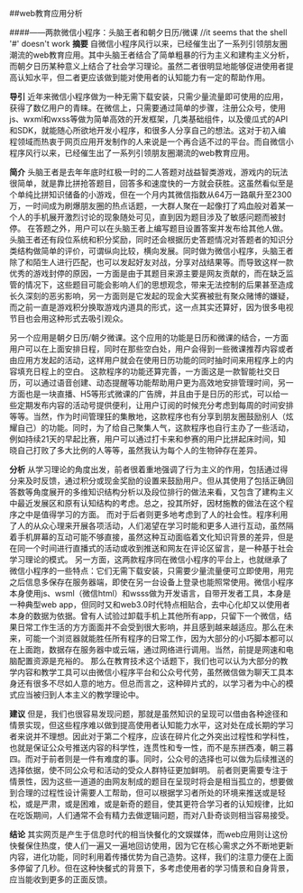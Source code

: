 ##web教育应用分析 

####——两款微信小程序：头脑王者和朝夕日历/微课
//it seems that the shell '#' doesn't work
**摘要**
自微信小程序风行以来，已经催生出了一系列引领朋友圈潮流的web教育应用。其中头脑王者结合了简单粗暴的行为主义和建构主义分析，而朝夕日历某种意义上结合了社会学习理论。虽然二者很明显地能够促进使用者提高认知水平，但二者更应该做到能对使用者的认知能力有一定的帮助作用。

**导引**
近年来微信小程序做为一种无需下载安装，只需少量流量即可使用的应用，获得了数亿用户的青睐。在微信上，只需要通过简单的步骤，注册公众号，使用js、wxml和wxss等做为简单高效的开发框架，几类基础组件，以及傻瓜式的API和SDK，就能随心所欲地开发小程序，和很多人分享自己的想法。这对于初入编程领域而热衷于网页应用开发制作的人来说是一个再合适不过的平台。而自微信小程序风行以来，已经催生出了一系列引领朋友圈潮流的web教育应用。

**简介**
头脑王者是去年年底时红极一时的二人答题对战益智类游戏，游戏内的玩法很简单，就是靠比拼抢答题目，回答多和速度快的一方就会获胜。这虽然看似至是个单纯比拼知识储备的小游戏，但在一个月内其微信指数从64万一路飙升至2300万，一时间成为刷爆朋友圈的热点话题，一大群人聚在一起像打了鸡血般对着某一个人的手机展开激烈讨论的现象随处可见，直到因为题目涉及了敏感问题而被封停。
在答题之外，用户可以在头脑王者上编写题目设置答案并发布给其他人做。头脑王者还有段位系统和积分奖励，同时还会根据历史答题情况对答题者的知识分类结构做简单的评价，可谓纵向比较，横向发展。同时做为微信小程序，头脑王者除了和陌生人进行匹配，也可以发起好友对战，分享对战结果等。而导致这样一款优秀的游戏封停的原因，一方面是由于其题目来源主要是网友贡献的，而在缺乏监管的情况下，这些题目可能会影响人们的思想观念，带来无法控制的后果甚至造成长久深刻的恶劣影响，另一方面则是它发起的现金大奖赛被批有聚众赌博的嫌疑，而之前一直是游戏积分换取游戏内道具的形式，这一点其实还算好，因为很多电视节目也会用这种形式去吸引观众。

另一个应用是朝夕日历/朝夕微课。这个应用的功能是日历和微课的结合，一方面用户可以在上面安排日程，同时在那些空白处，用户会得到一些微课推荐内容或者由应用方发起的活动，这样用户就会在使用日历功能的同时抽时间来用程序上的内容填充日程上的空白。
这款程序的功能还算完善，一方面这是一款智能社交日历，可以通过语音创建、动态提醒等功能帮助用户更为高效地安排管理时间，另一方面也是一块直播、H5等形式微课的广告牌，并且由于是日历的形式，可以给一些定期发布内容的活动号提供便利，让用户订阅的时候充分考虑到每周的时间安排等等。当然，作为时间管理狂的集散地，这款程序也有分享到朋友圈鼓励别人（炫耀自己）的功能。同时，为了给自己聚集人气，这款程序也自行主办了一些活动，例如持续21天的早起比赛，用户可以通过打卡来和参赛的用户比拼起床时间，知晓自己打败了多大比例的人等等，虽然我认为每个人的生物钟存在差异。

**分析**
从学习理论的角度出发，前者很着重地强调了行为主义的作用，包括通过得分来及时反馈，通过积分或现金奖励的设置来鼓励用户。但从其使用了包括正确回答数等角度展开的多维知识结构分析以及段位排行的做法来看，又包含了建构主义中最近发展区和原有认知结构的考虑。总之，投其所好，因材施教的做法在这个程序之中是值得学习的方面。
而对于后者则更多地考虑到了人的社会性。程序利用了人的从众心理来开展各项活动，人们渴望在学习时能和更多人进行互动，虽然隔着手机屏幕的互动可能不够直接，虽然这种互动面临着文化知识背景的差异，但是在同一个时间进行直播式的活动或收到推送和网友在评论区留言，是一种基于社会学习理论的模式。
另一方面，这两款程序同在微信小程序的平台上，也就继承了微信小程序的一些特点：它们无需下载安装，只需要少量流量便可立即使用，用完之后信息多保存在服务器端，即使在另一台设备上登录也能照常使用。微信小程序本身使用js、wsml（微信html）和wsss做为开发语言，自带开发者工具，本身是一种典型web app，但同时又和web3.0时代特点相贴合，去中心化却又以使用者本身的数据为依据。曾有人试验过卸载手机上其他所有app，只留下一个微信，结果日常工作生活的方方面面并不会受到很大影响，并且感到越来越适应。那么在未来，可能一个浏览器就能胜任所有程序的日常工作，因为大部分的小巧脚本都可以在上面跑，数据存在服务器中或云端，通过网络进行调用。当然，前提是网速和电脑配置资源是充裕的。
那么在教育技术这个话题下，我们也可以认为大部分的教学内容和教学工具可以由微信小程序平台和公众号代劳，虽然微信做为聊天工具本身还有很多不尽如人意的地方。但总而言之，这种碎片式的，以学习者为中心的模式应当被归到人本主义的教学理论中。

**建议**
但是，我们也很容易发现问题，那就是虽然知识的呈现可以借由各种途径和情景实现，但这些程序难以做到提高使用者认知能力水平，这对处在成长期的学习者来说并不理想。因此对于第二个程序，应该在碎片化之外突出过程性和学科性，也就是保证公众号推送内容的科学性，连贯性和专一性，而不是东拼西凑，朝三暮四。而对于前者则是一件有难度的事。同时，公众号的选择也可以做为后续推送的选择依据，使不同公众号和活动的受众人群特征更加鲜明。
前者则更需要专注于情景性，因为这些一道道的由网友制成的题目在呈现时将会是相当孤立的，想要做到合理的过程性设计需要人工帮助，但可以根据学习者所处的环境来推送或是轻松，或是严肃，或是困难，或是新奇的题目，使其更符合学习者的认知规律，比如在吃饭期间，人们通常不会有精力去做逻辑问题，而对八卦奇谈则相当容易接受。

**结论**
其实网页是产生于信息时代的相当快餐化的文娱媒体，而web应用则让这份快餐保住热度，使人们一遍又一遍地回访使用，因为它在核心需求之外不断地更新内容，进化功能，同时利用着传播优势为自己造势。这样，我们的注意力便在上面多停留了几秒。但在这种快餐式的背景下，多考虑使用者的学习情景和自身背景，应当能收到更多的正面反馈。